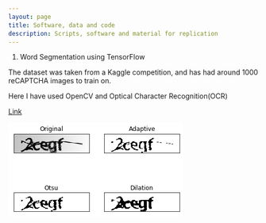 ```yaml
---
layout: page
title: Software, data and code
description: Scripts, software and material for replication
---
```


<section>
  
1) Word Segmentation using TensorFlow

<div class="box alt">
	<div class="row uniform 100%">
	<div class="8u">
	<p align="justify">
<p class = "icon fa-circle"> The dataset was taken from a Kaggle competition, and has had around 1000 reCAPTCHA images to train on.</p>
<p class = "icon fa-circle"> Here I have used OpenCV and Optical Character Recognition(OCR)</p>
		</p>
<p class="icon fa-star"> <a href="https://github.com/yashkarbhari/Word-Segmentation-using-OpenCV">Link</a></p>
	</div>
<div class="4u">
	<span class="image fit"><img src="assets/images/captcha.png" alt="" /></span>
	</div>
	</div>
	</div>
</section>
